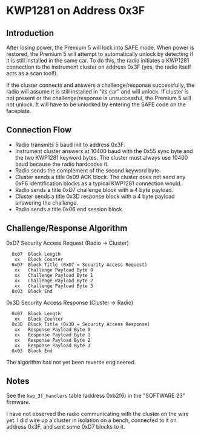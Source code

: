 # KWP1281 on Address 0x3F

## Introduction

After losing power, the Premium 5 will lock into SAFE mode.  When power is restored, the Premium 5 will attempt to automatically unlock by detecting if it is still installed in the same car.  To do this, the radio initiates a KWP1281 connection to the instrument cluster on address 0x3F (yes, the radio itself acts as a scan tool!).

If the cluster connects and answers a challenge/response successfully, the radio will assume it is still installed in "its car" and will unlock.  If cluster is not present or the challenge/response is unsuccessful, the Premium 5 will not unlock.  It will have to be unlocked by entering the SAFE code on the faceplate.

## Connection Flow

 - Radio transmits 5 baud init to address 0x3F.
 - Instrument cluster answers at 10400 baud with the 0x55 sync byte and the two KWP1281 keyword bytes.  The cluster must always use 10400 baud because the radio hardcodes it.
 - Radio sends the complement of the second keyword byte.
 - Cluster sends a title 0x09 ACK block.  The cluster does not send any 0xF6 identification blocks as a typical KWP1281 connection would.
 - Radio sends a title 0xD7 challenge block with a 4 byte payload.
 - Cluster sends a title 0x3D response block with a 4 byte payload answering the challenge.
 - Radio sends a title 0x06 end session block.

## Challenge/Response Algorithm

0xD7 Security Access Request (Radio -> Cluster)

```
  0x07  Block Length
   xx   Block Counter
  0xD7  Block Title (0xD7 = Security Access Request)
   xx   Challenge Payload Byte 0
   xx   Challenge Payload Byte 1
   xx   Challenge Payload Byte 2
   xx   Challenge Payload Byte 3
  0x03  Block End
```

0x3D Security Access Response (Cluster -> Radio)

```
  0x07  Block Length
   xx   Block Counter
  0x3D  Block Title (0x3D = Security Access Response)
   xx   Response Payload Byte 0
   xx   Response Payload Byte 1
   xx   Response Payload Byte 2
   xx   Response Payload Byte 3
  0x03  Block End
```

The algorithm has not yet been reverse engineered.

## Notes

See the `kwp_3f_handlers` table (address 0xb2f6) in the "SOFTWARE 23" firmware.

I have not observed the radio communicating with the cluster on the wire yet.  I
did wire up a cluster in isolation on a bench, connected to it on address 0x3F,
and sent some 0xD7 blocks to it.
